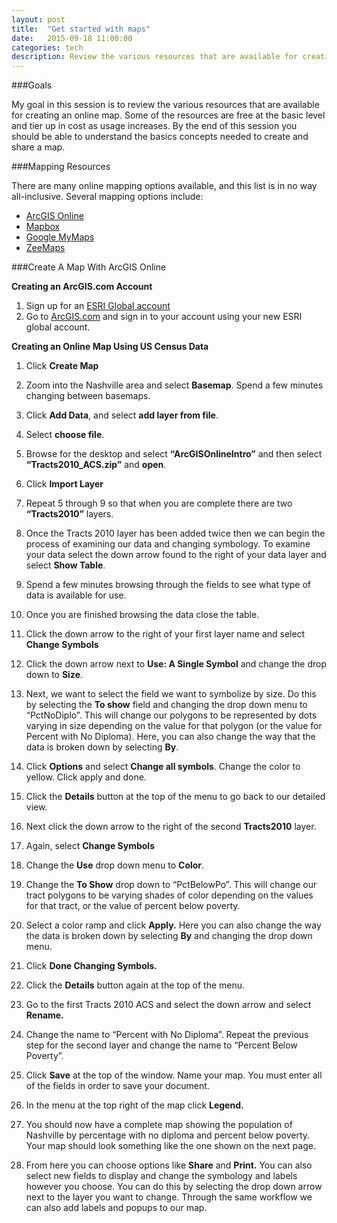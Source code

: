 ```yaml
---
layout: post
title:  "Get started with maps"
date:   2015-09-18 11:00:00
categories: tech
description: Review the various resources that are available for creating and sharing an online map
---
```


###Goals

My goal in this session is to review the various resources that are available for creating an online map.  Some of the resources are free at the basic level and tier up in cost as usage increases.  By the end of this session you should be able to understand the basics concepts needed to create and share a map.

###Mapping Resources

There are many online mapping options available, and this list is in no way all-inclusive.  Several mapping options include:

* [ArcGIS Online](https://www.arcgis.com/home/webmap/viewer.html?useExisting=1)
* [Mapbox](https://www.mapbox.com)
* [Google MyMaps](https://www.google.com/maps/d/)
* [ZeeMaps](https://www.zeemaps.com)

###Create A Map With ArcGIS Online

**Creating an ArcGIS.com Account**

1.  Sign up for an [ESRI Global account](https://accounts.esri.com/signup)
2.  Go to [ArcGIS.com](http://www.arcgis.com/)
    and sign in to your account using your new ESRI global account.


**Creating an Online Map Using US Census Data**

1.  Click **Create Map**

2.  Zoom into the Nashville area and select **Basemap**. Spend a few
    minutes changing between basemaps.

3.  Click **Add Data**, and select **add layer from file**.

4.  Select **choose file**.

5.  Browse for the desktop and select **“ArcGISOnlineIntro”** and
    then select **“Tracts2010\_ACS.zip”** and **open**.

6.  Click **Import Layer**

7.  Repeat 5 through 9 so that when you are complete there are two
    **“Tracts2010”** layers.

8.  Once the Tracts 2010 layer has been added twice then we can begin
    the process of examining our data and changing symbology. To examine
    your data select the down arrow found to the right of your data
    layer and select **Show Table**.

9.  Spend a few minutes browsing through the fields to see what type of
    data is available for use.

10. Once you are finished browsing the data close the table.

11. Click the down arrow to the right of your first layer name and
    select **Change Symbols**

12. Click the down arrow next to **Use: A Single Symbol** and change the drop down to **Size**.

13.  Next, we want to select the field we want to symbolize by size. Do this by selecting the **To show** field and changing the drop down menu to “PctNoDiplo”. This will change our polygons to be
represented by dots varying in size depending on the value for that polygon (or the value for Percent with No Diploma). Here, you can also change the way that the data is broken down by selecting
**By**.

14.  Click **Options** and select **Change all symbols**. Change the color to yellow. Click apply and done.

15.  Click the **Details** button at the top of the menu to go back to our detailed view.

16.  Next click the down arrow to the right of the second **Tracts2010** layer.

17.  Again, select **Change Symbols**

18.  Change the **Use** drop down menu to **Color**.

19.  Change the **To Show** drop down to “PctBelowPo”. This will change
    our tract polygons to be varying shades of color depending on the
    values for that tract, or the value of percent below poverty.

20.  Select a color ramp and click **Apply.** Here you can also change
    the way the data is broken down by selecting **By** and changing the
    drop down menu.

21.  Click **Done Changing Symbols.**

22.  Click the **Details** button again at the top of the menu.

23.  Go to the first Tracts 2010 ACS and select the down arrow and select
    **Rename.**

24.  Change the name to “Percent with No Diploma”. Repeat the previous
    step for the second layer and change the name to “Percent
    Below Poverty”.

25.  Click **Save** at the top of the window. Name your map. You must
    enter all of the fields in order to save your document.

26.  In the menu at the top right of the map click **Legend.**

27.  You should now have a complete map showing the population of
    Nashville by percentage with no diploma and percent below poverty.
    Your map should look something like the one shown on the next page.

28.  From here you can choose options like **Share** and **Print.** You
    can also select new fields to display and change the symbology and
    labels however you choose. You can do this by selecting the drop
    down arrow next to the layer you want to change. Through the same
    workflow we can also add labels and popups to our map.
